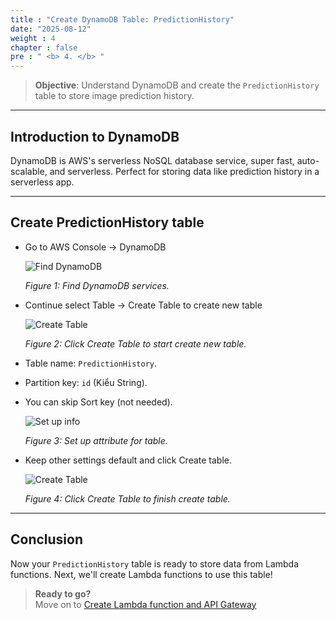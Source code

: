 ```yaml
---  
title : "Create DynamoDB Table: PredictionHistory"  
date: "2025-08-12"  
weight : 4  
chapter : false  
pre : " <b> 4. </b> "  
---  
```


> **Objective**: Understand DynamoDB and create the `PredictionHistory` table to store image prediction history.  

---  

## Introduction to DynamoDB  

DynamoDB is AWS's serverless NoSQL database service, super fast, auto-scalable, and serverless. Perfect for storing data like prediction history in a serverless app.  

---  

## Create PredictionHistory table  

- Go to AWS Console → DynamoDB

  ![Find DynamoDB](/Workshop/images/4.create-dynamoDB/create-dynamoDB-1.png)  

  *Figure 1: Find DynamoDB services.*

- Continue select Table → Create Table to create new table

  ![Create Table](/Workshop/images/4.create-dynamoDB/create-dynamoDB-2.png)  

  *Figure 2: Click Create Table to start create new table.*

- Table name: `PredictionHistory`.  
- Partition key: `id` (Kiểu String).  
- You can skip Sort key (not needed).  

  ![Set up info](/Workshop/images/4.create-dynamoDB/create-dynamoDB-3.png)  

  *Figure 3: Set up attribute for table.*

- Keep other settings default and click Create table.  

  ![Create Table](/Workshop/images/4.create-dynamoDB/create-dynamoDB-4.png)  

  *Figure 4: Click Create Table to finish create table.*

---  

## Conclusion

Now your `PredictionHistory` table is ready to store data from Lambda functions. Next, we'll create Lambda functions to use this table!  

> **Ready to go?**  
> Move on to [Create Lambda function and API Gateway](/5-lambda-api-setup/)